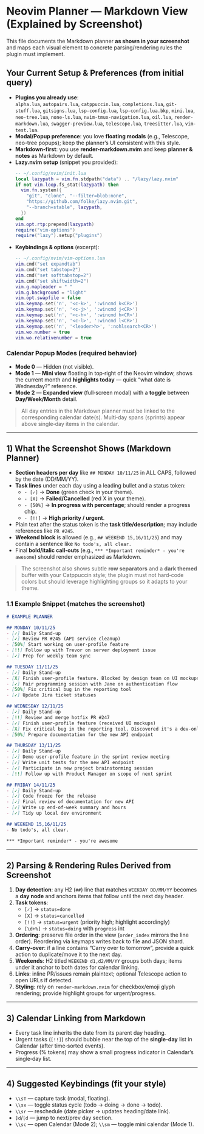 
# Neovim Planner — Markdown View (Explained by Screenshot)

This file documents the Markdown planner **as shown in your screenshot** and maps each visual element to concrete parsing/rendering rules the plugin must implement.


## Your Current Setup & Preferences (from initial query)

- **Plugins you already use**:  
  `alpha.lua`, `autopairs.lua`, `catppuccin.lua`, `completions.lua`, `git-stuff.lua`, `gitsigns.lua`, `lsp-config.lua`, `lsp-config.lua.bkp`, `mini.lua`, `neo-tree.lua`, `none-ls.lua`, `nvim-tmux-navigation.lua`, `oil.lua`, `render-markdown.lua`, `swagger-preview.lua`, `telescope.lua`, `treesitter.lua`, `vim-test.lua`.
- **Modal/Popup preference**: you love **floating modals** (e.g., Telescope, neo-tree popups); keep the planner’s UI consistent with this style.
- **Markdown-first**: you use **render-markdown.nvim** and keep **planner & notes** as Markdown by default.
- **Lazy.nvim setup** (snippet you provided):
  ```lua
  -- ~/.config/nvim/init.lua
  local lazypath = vim.fn.stdpath("data") .. "/lazy/lazy.nvim"
  if not vim.loop.fs_stat(lazypath) then
    vim.fn.system({
      "git", "clone", "--filter=blob:none",
      "https://github.com/folke/lazy.nvim.git",
      "--branch=stable", lazypath,
    })
  end
  vim.opt.rtp:prepend(lazypath)
  require("vim-options")
  require("lazy").setup("plugins")
  ```
- **Keybindings & options** (excerpt):
  ```lua
  -- ~/.config/nvim/vim-options.lua
  vim.cmd("set expandtab")
  vim.cmd("set tabstop=2")
  vim.cmd("set softtabstop=2")
  vim.cmd("set shiftwidth=2")
  vim.g.mapleader = " "
  vim.g.background = "light"
  vim.opt.swapfile = false
  vim.keymap.set('n', '<c-k>', ':wincmd k<CR>')
  vim.keymap.set('n', '<c-j>', ':wincmd j<CR>')
  vim.keymap.set('n', '<c-h>', ':wincmd h<CR>')
  vim.keymap.set('n', '<c-l>', ':wincmd l<CR>')
  vim.keymap.set('n', '<leader>h>', ':nohlsearch<CR>')
  vim.wo.number = true
  vim.wo.relativenumber = true
  ```

### Calendar Popup Modes (required behavior)
- **Mode 0** — Hidden (not visible).
- **Mode 1** — **Mini view** floating in top‑right of the Neovim window, shows the current month and **highlights today** — quick “what date is Wednesday?” reference.
- **Mode 2** — **Expanded view** (full‑screen modal) with a **toggle** between **Day/Week/Month** detail.

> All day entries in the Markdown planner must be linked to the corresponding calendar date(s). Multi‑day spans (sprints) appear above single‑day items in the calendar.


---

## 1) What the Screenshot Shows (Markdown Planner)

- **Section headers per day** like `## MONDAY 10/11/25` in ALL CAPS, followed by the date (DD/MM/YY).  
- **Task lines** under each day using a leading bullet and a status token:
  - `- [✓]` → **Done** (green check in your theme).
  - `- [X]` → **Failed/Cancelled** (red X in your theme).
  - `- [50%]` → **In progress with percentage**; should render a progress chip.
  - `- [!!]` → **High priority / urgent**.
- Plain text after the status token is the **task title/description**; may include references like `PR #245`.
- **Weekend block** is allowed (e.g., `## WEEKEND 15,16/11/25`) and may contain a sentence like `No todo's, all clear.`
- Final **bold/italic call‑outs** (e.g., `*** *Important reminder* - you're awesome`) should render emphasized as Markdown.

> The screenshot also shows subtle **row separators** and a **dark themed** buffer with your Catppuccin style; the plugin must not hard‑code colors but should leverage highlighting groups so it adapts to your theme.

### 1.1 Example Snippet (matches the screenshot)

```markdown
# EXAMPLE PLANNER

## MONDAY 10/11/25
- [✓] Daily Stand-up
- [✓] Review PR #245 (API service cleanup)
- [50%] Start working on user-profile feature
- [!!] Follow up with Trevor on server deployment issue
- [✓] Prep for weekly team sync

## TUESDAY 11/11/25
- [✓] Daily Stand-up
- [X] Finish user-profile feature. Blocked by design team on UI mockups. Carry over to tomorrow.
- [✓] Pair programming session with Jane on authentication flow
- [50%] Fix critical bug in the reporting tool
- [✓] Update Jira ticket statuses

## WEDNESDAY 12/11/25
- [✓] Daily Stand-up
- [!!] Review and merge hotfix PR #247
- [✓] Finish user-profile feature (received UI mockups)
- [X] Fix critical bug in the reporting tool. Discovered it's a dev-only issue. Needs a separate task to investigate.
- [50%] Prepare documentation for the new API endpoint

## THURSDAY 13/11/25
- [✓] Daily Stand-up
- [✓] Demo user-profile feature in the sprint review meeting
- [✓] Write unit tests for the new API endpoint
- [✓] Participate in new project brainstorming session
- [!!] Follow up with Product Manager on scope of next sprint

## FRIDAY 14/11/25
- [✓] Daily Stand-up
- [✓] Code freeze for the release
- [✓] Final review of documentation for new API
- [✓] Write up end-of-week summary and hours
- [✓] Tidy up local dev environment

## WEEKEND 15,16/11/25
- No todo's, all clear.

*** *Important reminder* - you're awesome
```

---

## 2) Parsing & Rendering Rules Derived from Screenshot

1. **Day detection**: any H2 (`##`) line that matches `WEEKDAY DD/MM/YY` becomes a **day node** and anchors items that follow until the next day header.
2. **Task tokens**:
   - `[✓]` → `status=done`
   - `[X]` → `status=cancelled`
   - `[!!]` → `status=urgent` (priority high; highlight accordingly)
   - `[\d+%]` → `status=doing` with `progress` int
3. **Ordering**: preserve file order in the view (`order_index` mirrors the line order). Reordering via keymaps writes back to file and JSON shard.
4. **Carry‑over**: if a line contains “Carry over to tomorrow”, provide a quick action to duplicate/move it to the next day.
5. **Weekends**: H2 titled `WEEKEND d1,d2/MM/YY` groups both days; items under it anchor to both dates for calendar linking.
6. **Links**: inline PR/issues remain plaintext; optional Telescope action to open URLs if detected.
7. **Styling**: rely on `render-markdown.nvim` for checkbox/emoji glyph rendering; provide highlight groups for urgent/progress.

---

## 3) Calendar Linking from Markdown

- Every task line inherits the date from its parent day heading.
- Urgent tasks (`[!!]`) should bubble near the top of the **single‑day** list in Calendar (after time‑sorted events).
- Progress (% tokens) may show a small progress indicator in Calendar’s single‑day list.

---

## 4) Suggested Keybindings (fit your style)

- `\\sT` — capture task (modal, floating).
- `\\sx` — toggle status cycle (todo → doing → done → todo).
- `\\sr` — reschedule (date picker → updates heading/date link).
- `]d`/`[d` — jump to next/prev day section.
- `\\sc` — open Calendar (Mode 2); `\\sm` — toggle mini calendar (Mode 1).
